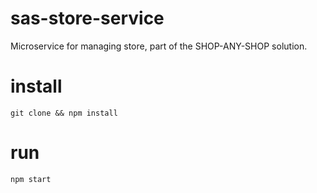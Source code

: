 # sas-store-service
Microservice for managing store, part of the SHOP-ANY-SHOP solution.

# install
`git clone && npm install`

# run
`npm start`
